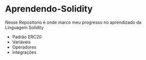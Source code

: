 # Aprendendo-Solidity

Nesse Repositorio é onde marco meu progresso no aprendizado da Linguagem Solidity 

- Padrão ERC20
- Variáveis 
- Operadores
- Integrações
